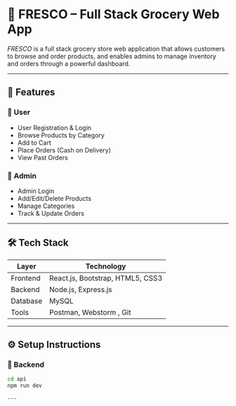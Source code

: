 # 🌿 FRESCO – Full Stack Grocery Web App

*FRESCO* is a full stack grocery store web application that allows customers to browse and order products, and enables admins to manage inventory and orders through a powerful dashboard.

---

## 🚀 Features

### 👤 User
- User Registration & Login
- Browse Products by Category
- Add to Cart
- Place Orders (Cash on Delivery)
- View Past Orders

### 🛒 Admin
- Admin Login
- Add/Edit/Delete Products
- Manage Categories
- Track & Update Orders

---

## 🛠 Tech Stack

| Layer      | Technology                |
|------------|----------------------------|
| Frontend   | React.js, Bootstrap, HTML5, CSS3 |
| Backend    | Node.js, Express.js        |
| Database   | MySQL                      |
| Tools      | Postman, Webstorm , Git      |

---

## ⚙ Setup Instructions

### 🧩 Backend

```bash
cd api
npm run dev

---

